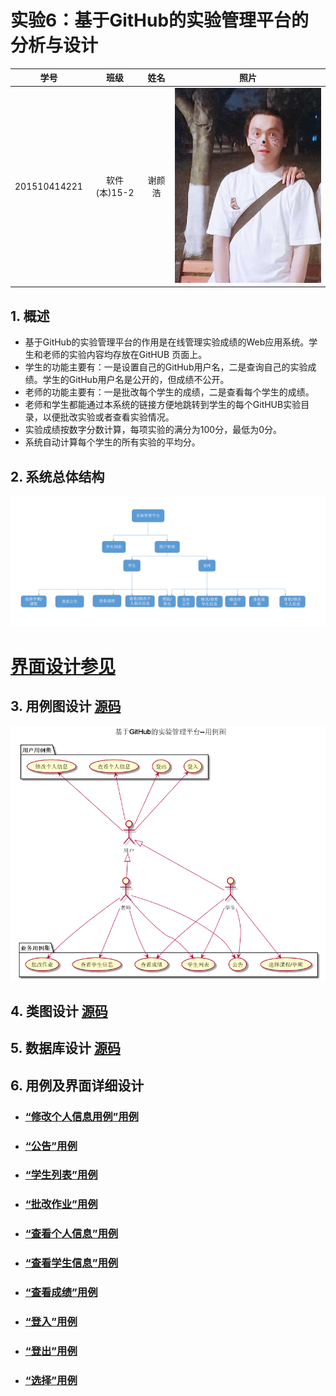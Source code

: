 # 实验6：基于GitHub的实验管理平台的分析与设计
|学号|班级|姓名|照片|
|:-------:|:-------------: | :----------:|:----------:|
|201510414221|软件(本)15-2|谢颜浩|![](./pic/ME.png)|

## 1. 概述
- 基于GitHub的实验管理平台的作用是在线管理实验成绩的Web应用系统。学生和老师的实验内容均存放在GitHUB
页面上。
- 学生的功能主要有：一是设置自己的GitHub用户名，二是查询自己的实验成绩。学生的GitHub用户名是公开的，但成绩不公开。
- 老师的功能主要有：一是批改每个学生的成绩，二是查看每个学生的成绩。
- 老师和学生都能通过本系统的链接方便地跳转到学生的每个GitHUB实验目录，以便批改实验或者查看实验情况。
- 实验成绩按数字分数计算，每项实验的满分为100分，最低为0分。
- 系统自动计算每个学生的所有实验的平均分。

## 2. 系统总体结构
![](./pic/Flow_Chart.png)

# [界面设计参见](https://mousezz.github.io/is_analysis/test6/Ui/index.html)

## 3. 用例图设计 [源码](puml_use/UseCase.puml)
![](./pic/UseCase.png)

## 4. 类图设计 [源码](puml_use/Class.puml)
## 5. 数据库设计  [源码](Database.md)
## 6. 用例及界面详细设计

- ### [“修改个人信息用例”用例](./Use_Case/修改个人信息用例.md)
- ### [“公告”用例](./Use_Case/公告用例.md)
- ### [“学生列表”用例](./Use_Case/学生列表用例.md)
- ### [“批改作业”用例](./Use_Case/批改作业用例.md)
- ### [“查看个人信息”用例](./Use_Case/查看个人信息用例.md)
- ### [“查看学生信息”用例](./Use_Case/查看学生信息用例.md)
- ### [“查看成绩”用例](./Use_Case/查看成绩用例.md)
- ### [“登入”用例](./Use_Case/登入用例.md)
- ### [“登出”用例](./Use_Case/登出用例.md)
- ### [“选择”用例](./Use_Case/选择用例.md)
